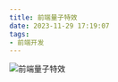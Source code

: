 ```yaml
---
title: 前端量子特效
date: 2023-11-29 17:19:07
tags:
- 前端开发
---
```



![前端量子特效](/pic/笔记/随笔/前端量子特效/量子纠缠特效.gif)